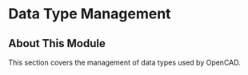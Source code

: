 # Data Type Management

## About This Module

This section covers the management of data types used by OpenCAD.